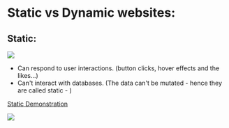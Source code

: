 # Static vs Dynamic websites:

## Static:  
<img src="https://media.geeksforgeeks.org/wp-content/uploads/20201113212610/static.jpg" />  

* Can respond to user interactions. (button clicks, hover effects and the likes...)  
* Can't interact with databases. (The data can't be mutated - hence they are called static - )  

[Static Demonstration](https://vimeo.com/4d836eed-9ad5-4ad8-9fa2-87708fa662de)


<img src="https://conormclaughlin.net/img/dynamic_vs_static.jpg" />  
